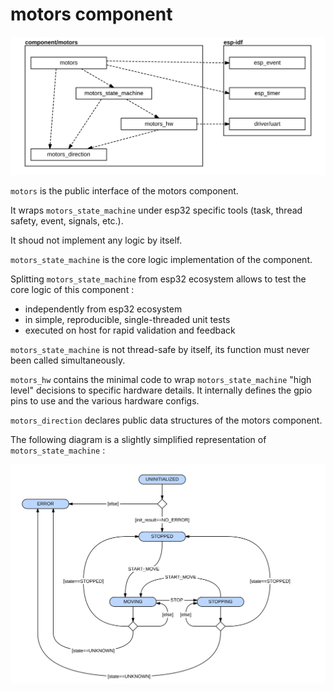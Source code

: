 # motors component

![Motors diagram](doc/motors.svg)

`motors` is the public interface of the motors component.

It wraps `motors_state_machine` under esp32 specific tools
(task, thread safety, event, signals, etc.).

It shoud not implement any logic by itself.

`motors_state_machine` is the core logic implementation of the component.

Splitting `motors_state_machine` from esp32 ecosystem allows to test
the core logic of this component :
- independently from esp32 ecosystem
- in simple, reproducible, single-threaded unit tests
- executed on host for rapid validation and feedback

`motors_state_machine` is not thread-safe by itself, its function must
never been called simultaneously.

`motors_hw` contains the minimal code to wrap
`motors_state_machine` "high level" decisions to specific hardware details.
It internally defines the gpio pins to use and the various hardware configs.

`motors_direction` declares public data structures of the motors component.

The following diagram is a slightly simplified representation of `motors_state_machine` :

![State machine](doc/motors_state_machine.svg)
